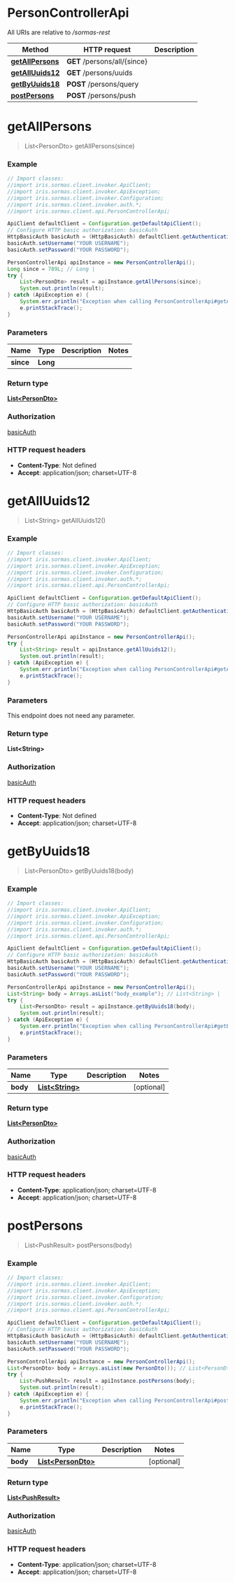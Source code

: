 # PersonControllerApi

All URIs are relative to */sormas-rest*

Method | HTTP request | Description
------------- | ------------- | -------------
[**getAllPersons**](PersonControllerApi.md#getAllPersons) | **GET** /persons/all/{since} | 
[**getAllUuids12**](PersonControllerApi.md#getAllUuids12) | **GET** /persons/uuids | 
[**getByUuids18**](PersonControllerApi.md#getByUuids18) | **POST** /persons/query | 
[**postPersons**](PersonControllerApi.md#postPersons) | **POST** /persons/push | 

<a name="getAllPersons"></a>
# **getAllPersons**
> List&lt;PersonDto&gt; getAllPersons(since)



### Example
```java
// Import classes:
//import iris.sormas.client.invoker.ApiClient;
//import iris.sormas.client.invoker.ApiException;
//import iris.sormas.client.invoker.Configuration;
//import iris.sormas.client.invoker.auth.*;
//import iris.sormas.client.api.PersonControllerApi;

ApiClient defaultClient = Configuration.getDefaultApiClient();
// Configure HTTP basic authorization: basicAuth
HttpBasicAuth basicAuth = (HttpBasicAuth) defaultClient.getAuthentication("basicAuth");
basicAuth.setUsername("YOUR USERNAME");
basicAuth.setPassword("YOUR PASSWORD");

PersonControllerApi apiInstance = new PersonControllerApi();
Long since = 789L; // Long | 
try {
    List<PersonDto> result = apiInstance.getAllPersons(since);
    System.out.println(result);
} catch (ApiException e) {
    System.err.println("Exception when calling PersonControllerApi#getAllPersons");
    e.printStackTrace();
}
```

### Parameters

Name | Type | Description  | Notes
------------- | ------------- | ------------- | -------------
 **since** | **Long**|  |

### Return type

[**List&lt;PersonDto&gt;**](PersonDto.md)

### Authorization

[basicAuth](../README.md#basicAuth)

### HTTP request headers

 - **Content-Type**: Not defined
 - **Accept**: application/json; charset=UTF-8

<a name="getAllUuids12"></a>
# **getAllUuids12**
> List&lt;String&gt; getAllUuids12()



### Example
```java
// Import classes:
//import iris.sormas.client.invoker.ApiClient;
//import iris.sormas.client.invoker.ApiException;
//import iris.sormas.client.invoker.Configuration;
//import iris.sormas.client.invoker.auth.*;
//import iris.sormas.client.api.PersonControllerApi;

ApiClient defaultClient = Configuration.getDefaultApiClient();
// Configure HTTP basic authorization: basicAuth
HttpBasicAuth basicAuth = (HttpBasicAuth) defaultClient.getAuthentication("basicAuth");
basicAuth.setUsername("YOUR USERNAME");
basicAuth.setPassword("YOUR PASSWORD");

PersonControllerApi apiInstance = new PersonControllerApi();
try {
    List<String> result = apiInstance.getAllUuids12();
    System.out.println(result);
} catch (ApiException e) {
    System.err.println("Exception when calling PersonControllerApi#getAllUuids12");
    e.printStackTrace();
}
```

### Parameters
This endpoint does not need any parameter.

### Return type

**List&lt;String&gt;**

### Authorization

[basicAuth](../README.md#basicAuth)

### HTTP request headers

 - **Content-Type**: Not defined
 - **Accept**: application/json; charset=UTF-8

<a name="getByUuids18"></a>
# **getByUuids18**
> List&lt;PersonDto&gt; getByUuids18(body)



### Example
```java
// Import classes:
//import iris.sormas.client.invoker.ApiClient;
//import iris.sormas.client.invoker.ApiException;
//import iris.sormas.client.invoker.Configuration;
//import iris.sormas.client.invoker.auth.*;
//import iris.sormas.client.api.PersonControllerApi;

ApiClient defaultClient = Configuration.getDefaultApiClient();
// Configure HTTP basic authorization: basicAuth
HttpBasicAuth basicAuth = (HttpBasicAuth) defaultClient.getAuthentication("basicAuth");
basicAuth.setUsername("YOUR USERNAME");
basicAuth.setPassword("YOUR PASSWORD");

PersonControllerApi apiInstance = new PersonControllerApi();
List<String> body = Arrays.asList("body_example"); // List<String> | 
try {
    List<PersonDto> result = apiInstance.getByUuids18(body);
    System.out.println(result);
} catch (ApiException e) {
    System.err.println("Exception when calling PersonControllerApi#getByUuids18");
    e.printStackTrace();
}
```

### Parameters

Name | Type | Description  | Notes
------------- | ------------- | ------------- | -------------
 **body** | [**List&lt;String&gt;**](String.md)|  | [optional]

### Return type

[**List&lt;PersonDto&gt;**](PersonDto.md)

### Authorization

[basicAuth](../README.md#basicAuth)

### HTTP request headers

 - **Content-Type**: application/json; charset=UTF-8
 - **Accept**: application/json; charset=UTF-8

<a name="postPersons"></a>
# **postPersons**
> List&lt;PushResult&gt; postPersons(body)



### Example
```java
// Import classes:
//import iris.sormas.client.invoker.ApiClient;
//import iris.sormas.client.invoker.ApiException;
//import iris.sormas.client.invoker.Configuration;
//import iris.sormas.client.invoker.auth.*;
//import iris.sormas.client.api.PersonControllerApi;

ApiClient defaultClient = Configuration.getDefaultApiClient();
// Configure HTTP basic authorization: basicAuth
HttpBasicAuth basicAuth = (HttpBasicAuth) defaultClient.getAuthentication("basicAuth");
basicAuth.setUsername("YOUR USERNAME");
basicAuth.setPassword("YOUR PASSWORD");

PersonControllerApi apiInstance = new PersonControllerApi();
List<PersonDto> body = Arrays.asList(new PersonDto()); // List<PersonDto> | 
try {
    List<PushResult> result = apiInstance.postPersons(body);
    System.out.println(result);
} catch (ApiException e) {
    System.err.println("Exception when calling PersonControllerApi#postPersons");
    e.printStackTrace();
}
```

### Parameters

Name | Type | Description  | Notes
------------- | ------------- | ------------- | -------------
 **body** | [**List&lt;PersonDto&gt;**](PersonDto.md)|  | [optional]

### Return type

[**List&lt;PushResult&gt;**](PushResult.md)

### Authorization

[basicAuth](../README.md#basicAuth)

### HTTP request headers

 - **Content-Type**: application/json; charset=UTF-8
 - **Accept**: application/json; charset=UTF-8

